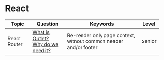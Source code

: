
# React

| Topic | Question | Keywords | Level |
| - | - | - | - |
| React Router | [What is Outlet? <br /> Why do we need it?](https://reactrouter.com/docs/en/v6/getting-started/concepts#outlets) | Re-render only page context, without common header and/or footer | Senior |
